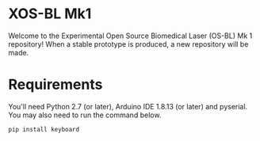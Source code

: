 # XOS-BL Mk1
Welcome to the Experimental Open Source Biomedical Laser (OS-BL) Mk 1 repository! When a stable prototype is produced, a new repository will be made.

# Requirements
You'll need Python 2.7 (or later), Arduino IDE 1.8.13 (or later) and pyserial. You may also need to run the command below.
```
pip install keyboard
```
